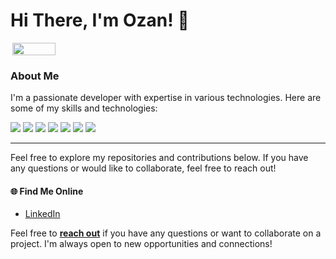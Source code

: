 # Hi There, I'm Ozan!  👋

<div style="display: flex; justify-content: space-between;">
 
  <img align="right"  width="37%" src="https://github-readme-stats.vercel.app/api/top-langs/?username=Ozan-sert&layout=compact" />
</div>

### About Me

I'm a passionate developer with expertise in various technologies. Here are some of my skills and technologies:

<div>
  <img src="https://img.shields.io/badge/go-%2300ADD8.svg?style=for-the-badge&logo=go&logoColor=white" />
  <img src="https://img.shields.io/badge/javascript-%23323330.svg?style=for-the-badge&logo=javascript&logoColor=%23F7DF1E" />
  <img src="https://img.shields.io/badge/java-%23ED8B00.svg?style=for-the-badge&logo=openjdk&logoColor=white" />
  <img src="https://img.shields.io/badge/typescript-%23007ACC.svg?style=for-the-badge&logo=typescript&logoColor=white" />
  <img src="https://img.shields.io/badge/node.js-6DA55F?style=for-the-badge&logo=node.js&logoColor=white" />
  <img src="https://img.shields.io/badge/react-%2320232a.svg?style=for-the-badge&logo=react&logoColor=%2361DAFB" />
  <img src="https://img.shields.io/badge/redux-%23593d88.svg?style=for-the-badge&logo=redux&logoColor=white" />
</div>

---

Feel free to explore my repositories and contributions below. If you have any questions or would like to collaborate, feel free to reach out!

#### 🌐 Find Me Online

- [LinkedIn](https://www.linkedin.com/in/yourprofile)

Feel free to [**reach out**](mailto:your-email@example.com) if you have any questions or want to collaborate on a project. I'm always open to new opportunities and connections!
